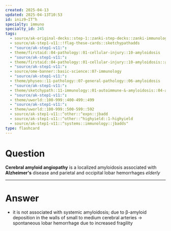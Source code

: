 ```yaml
---
created: 2025-04-13
updated: 2025-04-13T10:53
id: iniz9~IT^h
specialty: immuno
specialty_id: 245
tags:
  - source/ak-original-decks::step-1::zanki-step-decks::zanki-immunology-+-general-pathology::immunology
  - source/ak-step1-v11::!flag-these-cards::sketchypathadds
  - "source/ak-step1-v11:": 
  - theme/firstaid::04-pathology::01-cellular-injury::10-amyloidosis
  - "source/ak-step1-v11:": 
  - theme/firstaid::04-pathology::01-cellular-injury::10-amyloidosis::ab-amyloid-alzheimers
  - "source/ak-step1-v11:": 
  - source/ome-banner::basic-science::07-immunology
  - "source/ak-step1-v11:": 
  - theme/physeo::11-pathology::07-general-pathology::06-amyloidosis
  - "source/ak-step1-v11:": 
  - theme/sketchypath::11-immunology::01-autoimmune-&-amyloidosis::04-amyloidosis
  - "source/ak-step1-v11:": 
  - theme/uworld::100-999::400-499::499
  - "source/ak-step1-v11:": 
  - theme/uworld::100-999::500-599::592
  - source/ak-step1-v11::^other::^expn::jbadd
  - source/ak-step1-v11::^other::^highyield::1-highyield
  - source/ak-step1-v11::^systems::immunology::jbadds"
type: flashcard
---
```


# Question
**Cerebral amyloid angiopathy** is a localized amyloidosis associated with **Alzheimer's** disease and parietal and occipital lobar hemorrhages *elderly*

---

# Answer
* it is not associated with systemic amyloidosis; due to β-amyloid deposition in the walls of small to medium cerebral arteries → spontaneous lobar hemorrhage due to increased fragility